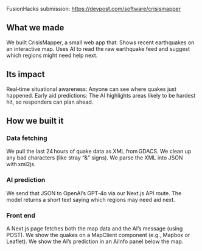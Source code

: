 FusionHacks submission: https://devpost.com/software/crisismapper

## What we made
We built CrisisMapper, a small web app that:
Shows recent earthquakes on an interactive map.
Uses AI to read the raw earthquake feed and suggest which regions might need help next.

## Its impact
Real‑time situational awareness: Anyone can see where quakes just happened.
Early aid predictions: The AI highlights areas likely to be hardest hit, so responders can plan ahead.

## How we built it
### Data fetching
We pull the last 24 hours of quake data as XML from GDACS.
We clean up any bad characters (like stray “&” signs).
We parse the XML into JSON with xml2js.

### AI prediction
We send that JSON to OpenAI’s GPT‑4o via our Next.js API route.
The model returns a short text saying which regions may need aid next.

### Front end
A Next.js page fetches both the map data and the AI’s message (using POST).
We show the quakes on a MapClient component (e.g., Mapbox or Leaflet).
We show the AI’s prediction in an AiInfo panel below the map.

